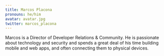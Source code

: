 ```yaml
---
title: Marcos Placona
pronouns: he/him
avatar: avatar.jpg
twitter: marcos_placona
---
```


Marcos is a Director of Developer Relations & Community. He is passionate about technology and security and spends a great deal of his time building mobile and web apps, and often connecting them to physical devices.
